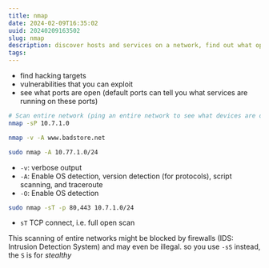 ```yaml
---
title: nmap
date: 2024-02-09T16:35:02
uuid: 20240209163502
slug: nmap
description: discover hosts and services on a network, find out what operting system they are using 
tags: 
---
```



- find hacking targets
- vulnerabilities that you can exploit
- see what ports are open (default ports can tell you what services are running on these ports)

```bash
# Scan entire network (ping an entire network to see what devices are online)
nmap -sP 10.7.1.0

nmap -v -A www.badstore.net

sudo nmap -A 10.77.1.0/24
```

- `-v`: verbose output
- `-A`: Enable OS detection, version detection (for protocols), script scanning, and traceroute
- `-O`: Enable OS detection

```bash
sudo nmap -sT -p 80,443 10.7.1.0/24
```

- `sT` TCP connect, i.e. full open scan

This scanning of entire networks might be blocked by firewalls (IDS: Intrusion Detection System) and may even be illegal. so you use `-sS` instead, the `S` is for _stealthy_
